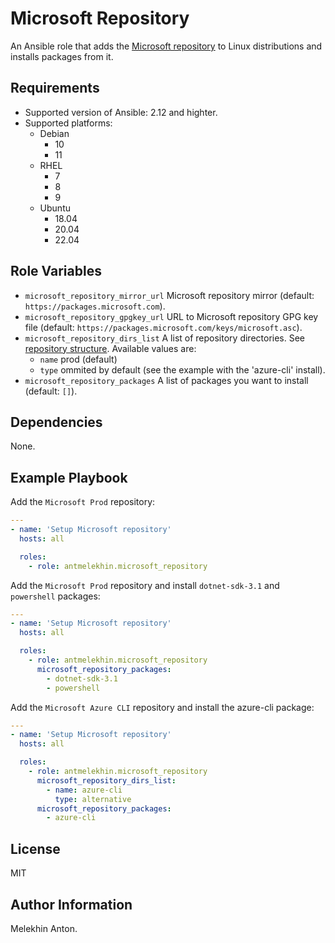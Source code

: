 Microsoft Repository
====================

An Ansible role that adds the [Microsoft repository](https://packages.microsoft.com) to Linux distributions and installs packages from it.

Requirements
------------

- Supported version of Ansible: 2.12 and highter.
- Supported platforms:
  - Debian
    - 10
    - 11
  - RHEL
    - 7
    - 8
    - 9
  - Ubuntu
    - 18.04
    - 20.04
    - 22.04

Role Variables
--------------

- `microsoft_repository_mirror_url` Microsoft repository mirror (default: `https://packages.microsoft.com`).
- `microsoft_repository_gpgkey_url` URL to Microsoft repository GPG key file (default: `https://packages.microsoft.com/keys/microsoft.asc`).
- `microsoft_repository_dirs_list` A list of repository directories. See [repository structure](https://packages.microsoft.com/). Available values are:
  - `name` prod (default)
  - `type` ommited by default (see the example with the 'azure-cli' install).
- `microsoft_repository_packages` A list of packages you want to install (default: `[]`).

Dependencies
------------

None.

Example Playbook
----------------

Add the `Microsoft Prod` repository:

```yaml
---
- name: 'Setup Microsoft repository'
  hosts: all

  roles:
    - role: antmelekhin.microsoft_repository
```

Add the `Microsoft Prod` repository and install `dotnet-sdk-3.1` and `powershell` packages:

```yaml
---
- name: 'Setup Microsoft repository'
  hosts: all

  roles:
    - role: antmelekhin.microsoft_repository
      microsoft_repository_packages:
        - dotnet-sdk-3.1
        - powershell
```

Add the `Microsoft Azure CLI` repository and install the azure-cli package:

```yaml
---
- name: 'Setup Microsoft repository'
  hosts: all

  roles:
    - role: antmelekhin.microsoft_repository
      microsoft_repository_dirs_list:
        - name: azure-cli
          type: alternative
      microsoft_repository_packages:
        - azure-cli
```

License
-------

MIT

Author Information
------------------

Melekhin Anton.
